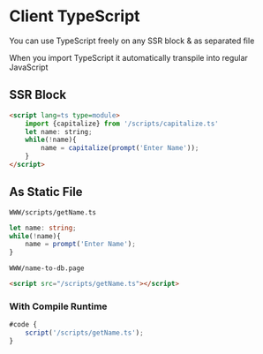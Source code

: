 # Client TypeScript
You can use TypeScript freely on any SSR block & as separated file

When you import TypeScript it automatically transpile into regular JavaScript

## SSR Block
```html
<script lang=ts type=module>
    import {capitalize} from '/scripts/capitalize.ts'
    let name: string;
    while(!name){
        name = capitalize(prompt('Enter Name'));
    }
</script>
```

## As Static File
`WWW/scripts/getName.ts`

```ts
let name: string;
while(!name){
    name = prompt('Enter Name');
}
```

`WWW/name-to-db.page`
```html
<script src="/scripts/getName.ts"></script>
```

### With Compile Runtime

```js
#code {
    script('/scripts/getName.ts');
}
```